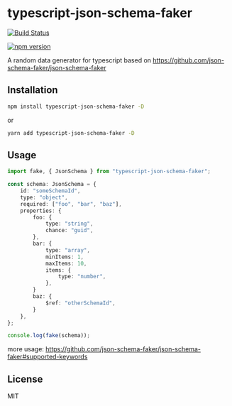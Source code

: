 # typescript-json-schema-faker

[![Build Status](https://travis-ci.com/duxiaofeng-github/typescript-json-schema-faker.svg?branch=master)](https://travis-ci.com/duxiaofeng-github/typescript-json-schema-faker)

[![npm version](https://badge.fury.io/js/typescript-json-schema-faker.svg)](//npmjs.com/package/typescript-json-schema-faker)

A random data generator for typescript based on https://github.com/json-schema-faker/json-schema-faker

## Installation

```bash
npm install typescript-json-schema-faker -D
```

or

```bash
yarn add typescript-json-schema-faker -D
```

## Usage

```typescript
import fake, { JsonSchema } from "typescript-json-schema-faker";

const schema: JsonSchema = {
    id: "someSchemaId",
    type: "object",
    required: ["foo", "bar", "baz"],
    properties: {
        foo: {
            type: "string",
            chance: "guid",
        },
        bar: {
            type: "array",
            minItems: 1,
            maxItems: 10,
            items: {
                type: "number",
            },
        }
        baz: {
            $ref: "otherSchemaId",
        }
    },
};

console.log(fake(schema));
```

more usage: https://github.com/json-schema-faker/json-schema-faker#supported-keywords

## License

MIT
